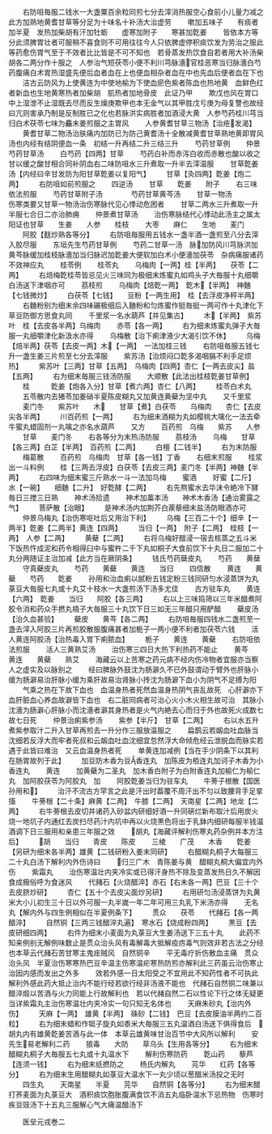 <!-- { "loadSidebar": true } -->
　　右防咀毎服二钱水一大盏粟百余粒同煎七分去滓消热服空心食前小儿量力减之此方加熟地黄耆甘草等分足为十味名十补汤大治虚劳
　　嗽加五味子　　有痰者加半夏　发热加柴胡有汗加牡蛎　　虚寒加附子　　寒甚加亁姜
　　皆依本方等分此须脾胃壮者可服稍不喜食则不可用往往今人只依脾虚停积痰饮发为劳治之服此等药愈伤胃气至于不效者比比皆是不可不知也　若骨蒸发热饮食自若者用大补汤柴胡各二两分作十服之　人参治气短茯苓小便不利川芎脉濇官桂恶寒当归脉濇白芍药腹痛白术胃热湿盛先便后血者血在上也便血相杂者血在中也先血后便者血在下也
　　洁古云防风为上使黄连为中使地榆为下使血瘀色紫者陈血也热地黄　血鲜色红者新血也生地黄寒热者加柴胡　肌热者加地骨皮　此证乃甲
　　欺戊也风在胃口中上湿泄不止湿既去尽而反生燥庚欺甲也本无金气以其甲胜戊亏庚为母复讐也故经曰亢则害承乃制是反制胜已之化也若脉洪实病胜者加酒浸大黄　人参芍药桂川芎当归白术茯苓七味为麤末姜煎服之主胃风
　　人参黄耆甘草三物汤【治疮发渴】
　　黄耆甘草二物汤治肤痛内加防已为防己黄耆汤十全散减黄耆甘草熟地黄即胃风汤也内经有结阴便血一条　初结一升再结二升三结三升
　　芍药甘草例
　　仲景芍药甘草汤
　　白芍药【四两】甘草
　　芍药白补而赤泻白收而赤散也酸以收之甘以缓之酸甘相合同补阴血右二味防咀水三升煮取一升半去滓温服
　　甘草亁姜汤【内经曰辛甘发防为阳甘草亁姜以复阳气】
　　甘草【灸四两】亁姜【炮二两】
　　右防咀如前煎服之
　　四逆汤
　　甘草　　亁姜　　附子
　　右三味依法煎服
　　芍药甘草附子汤　　　　芍药甘草黄芩汤
　　甘草一物汤　　　　　　伤寒类要又甘草一物汤治伤寒脉代见心悸动危困者
　　甘草二两水三升煮取一升半服七合日二亦治肺痈
　　仲景煮甘草汤
　　治伤寒脉结代心悸动此汤主之属太阳证也甘草　　生姜　　人参　　桂枝
　　大枣　　麻仁　　生地　　麦门
　　阿胶【麸炒熟各等分】
　　右防咀毎服用五钱水一盏半酒一盏煎至八分去滓入胶尽服
　　东垣先生芍药甘草例
　　芍药二甘草一汤　脉加防风川芎脉洪加黄芩脉缓加桂枝脉濇加当归脉迟加亁姜大便软加白术小便濇加茯苓　杂病痛服诸药不效神应丸
　　桂苓例
　　桂苓丸
　　乌梅肉【一两】桂【半两】　　茯苓【二两】
　　右焙梅亁桂苓皆忌见火三味同为极细末炼蜜丸如鸡头子大毎服十丸细嚼白汤送下津咽亦可
　　茘枝煎
　　乌梅肉【焙亁一两】　亁木【半两】　神麯【七钱微炒】
　　白茯苓【七钱】　　豆粉【一两生用】　桂【去浮皮净秤半两】
　　右麯粉别为细末余四味碾极细后入麯粉和匀炼蜜作挺毎挺一两可作十丸津化下草豆防御方思食丸同
　　千里浆一名水葫芦【并见集古】
　　木【半两】　紫苏叶　桂【去皮各半两】乌梅肉
　　赤苓【各一两】
　　右为细末炼蜜丸弹子大毎服一丸细嚼津化新汲水亦得
　　乌梅散【治下痢津液少大渴引饮不休】
　　乌梅【焙半两】茯苓【去皮一两】木【一两】　一法加桂三钱
　　右防咀毎服五钱七升一盏生姜三片煎至七分去滓服
　　紫苏汤【治烦闷口亁多渴咽膈不利手足烦热】
　　紫苏叶【三两】甘草【五两】　乌梅肉【四两】杏仁【一两去皮尖】盐【五两】
　　右为细末毎服三钱汤防服
　　大顺散【此法出桂枝亁姜甘草例】
　　桂　　　亁姜【炮各入分】甘草【煮六两】杏仁【八两】
　　桂苓白术丸
　　五苓散内去猪苓加姜硝半夏陈皮糊丸又加黄连黄蘗为坚中丸
　　又千里浆
　　麦门冬　　紫苏叶　　木　　甘草【煮】白茯苓　　乌梅肉　　杏仁【去皮尖各半两】
　　川百药煎【一两】
　　右为细末酒糊为丸如樱桃大噙化一法去牵牛蜜丸蜡固剂一丸噙之亦名水葫芦
　　又方
　　百药煎　乌梅　　紫苏　　人参
　　甘草　　麦门冬
　　右各等分为末热汤防服
　　茘枝汤
　　乌梅　　甘草【各三两】白芷【半两】　百药煎【二两】
　　白檀【二钱半】
　　右为末防服
　　梅葛散
　　百药煎　乌梅肉　甘草【各一钱】丁香
　　右细末煎服
　　桂浆出一斗料例
　　桂【三两去浮皮】白茯苓【去皮三两】麦门冬【半两】神麯【半两】
　　右四味为细末蜜三斤熟水一斗一法加乌梅
　　蜜酒
　　好蜜【二斤】　水【一碗】　　细麯【二升】　好亁酵【二两】
　　右先熬蜜水去华沫令絶冷下酵毎日三搅三日熟
　　神术汤拾遗
　　神术加藁本汤　　神术木香汤【通治雾露之气】
　　菩萨散【治眼】
　　是神术汤内加荆芥白蒺藜细末盐汤防眼酒亦可
　　仲景乌梅丸【治伤寒呕吐后又用治下利】
　　乌梅【三百二十个】细辛【一两半】亁姜【二两半】黄连【四两】
　　当归【一两】　附子【二两】　桂枝【一两】　人参【二两】
　　黄蘗【二两】
　　右将乌梅好醋浸一宿去核蒸之五斗米下饭热忤成泥和药令相得臼中与蜜杵二千下丸如桐子大食前饮下十丸日二服加二十丸分两随证主治加减【此方当在厥阴条】
　　钱氏芍药蘖皮丸
　　芍药　　黄蘖
　　守真蘗皮丸
　　芍药　　黄蘗　　黄连　　当归
　　四信散
　　黄连　　黄蘗　　芍药　　亁姜
　　孙用和治血痢以腻粉五钱定粉三钱同研匀水浸蒸饼为丸菉豆大毎服七丸或十丸艾十枝水一大盏煎汤下汤多尤佳
　　古方驻车丸
　　黄连【六两】　亁姜　　当归　　阿胶【各三两】
　　右以上三味捣筛以三年米醋煮阿胶令消和药众手撚丸梧子大毎服三十丸饮下日三如无三年醋只用酽醋
　　蘗皮汤【治久血甚验】
　　蘗皮　　黄芩【各二两】
　　右防咀毎服四钱水二盏煎至一盏去滓入阿胶三片再煎胶散服腹痛甚者加栀子一两小便不利者加茯苓六钱
　　活人黄连阿胶汤【治热毒入胃下痢脓血】
　　栀子　　黄连　　黄蘗
　　右防咀依法煎服
　　活人三黄熟艾汤
　　治伤寒三四日大热下利热药不能止
　　黄芩　　黄连　　黄蘗　　熟艾
　　海藏云以上苦寒之药元病不经内伤冷物者宜服亦当察人之虚实及以脉别之
　　经曰脾脉外鼓沈为肠澼久不已外鼓谓动于臂外也肝脉小缓为肠澼易治肝脉小缓为乘肝故易治肾脉小抟沈为肠澼下血小为阴气不足搏为阳
　　气乘之热在下故下血也　血温身热者死然血温身热阴气丧乱故死　心肝澼亦下血肝脏血心养血故澼皆下血也　右二脏同病者可治心火小木火相生故可治　其脉小沈濇为肠澼心肝脉小而沈濇者澼其身热者是火气内絶去心而归于外也故死火成数七故七日死
　　仲景治痢紫参汤
　　紫参【半斤】　甘草【二两】
　　右以水五升煮紫参取汁二升入甘草再煎去一升分作三服放温服之
　　扁鹊云若衂血吐血脉当沈细若反浮大而牢者死叔和云衂血吐血沈细宜忽然浮大命倾危经云泄脱血而脉实若遇于此皆曰难治　又云血温身热者死
　　单黄连加减例【当在手少阴条下以其利在肠胃故列于此】
　　加豆防木香为豆香连丸　加陈皮为栢连丸加诃子木香为小香连丸
　　黄连
　　加黄蘗为二圣丸　加木香白附子为白附香连丸加榆仁为榆仁丸　加阿胶茯苓为阿胶丸　加
　　阿胶亁姜当归为驻车丸
　　牛蒡子根散【国医孙用和】
　　治汗不流古方罕言之此是汗出时葢覆不周汗出不匀以致腰背手足挛搐
　　牛蒡根【二十条】麻黄【二两】　牛膝【二两】　天南星【二两】地龙【二两】
　　右牛蒡根去皮切并诸药入砂盆内研细好酒一升同硏烂新布取汁后用炭火烧一地坑子内通红去炭扫尽药汁内坑中再以火烧黒色将出于乳鉢内细研每服半钱温酒调下日三服用和亲患三年服之效
　　胡丸【海藏评解利伤寒丸药杂例并本方注后】
　　胡　　当归　　青皮　　陈皮
　　三棱　　广茂　　木香　　亁姜【另研为细末各半两】雄黄【二钱研粉入姜末同研】
　　右醋糊丸桐子大每服三二十丸白汤下解利内外伤诗曰
　　归三广木　青陈姜与黄　醋糊丸桐大偏宜内外伤
　　紫霜丸
　　治伤寒温壮内夹冷实或已得汗身热不除及变蒸发热日久不解因食成癎俗呼为食迷风
　　代赭石【火烧醋淬】赤石【右未各一两】巴豆【三十个去皮脐炒研】
　　杏仁【五十个去皮尖面炒另研】
　　右用研匀汤浸蒸饼为丸黄米大小儿初生三十日以外可服一丸半嵗一年二年可用三丸乳下米汤亦得
　　无名丸【解内外与四生例相似在半夏例条下】
　　贯众　　茯苓　　代赭石【各一两醋淬】
　　自然铜【三两三钱醋淬丸遍】　寒水石【烧成粉四两】
　　黒豆【去皮研细四两】
　　右件为细末小麦面为丸菉豆大生姜汤送下三五十丸
　　此药不知来例别无解例味数止是贯众治头风有毒解毒大抵解疫疠毒气则效非若古法之分经也本草云代赭石苦甘寒主鬼疰贼风　自然铜辛
　　平无毒疗折伤散血主痛　贯众治头风　半夏治伤寒寒热巴豆辛温主伤寒温疟寒热防煎亦解利此三药虽云治伤寒止治因内感而发出之外多
　　效若外感一日太阳受之不宜用此不知药性者不可执此解利外感此药大抵止治内不能行经若欲行经非汤液不能也　代赭石自然铜二味兼以醋淬煅以苦酒与火力同能上行故解利也　若以代赭自然二石以性论下行之体无疑更当详紫霜丸主治伤寒温壮内夹冷实一句只知无名体也
　　天麻朱砂丸【治内外伤】
　　天麻【一两】　雄黄【半两】　硃砂【二钱】　巴豆【去皮膜油半两约二百粒】
　　右为细末蜡和作铤子旋丸如黍米大毎服三五丸温酒白汤送下俱得食后　胡丸内有雄黄亁姜苦酒与此一体　本草云雄黄味甘治百节中大风所以解利
　　安先生易老解利二药
　　狼毒　　大防　　草乌头【生用各等分】
　　右为细末醋糊丸桐子大毎服五七丸或十丸温水下
　　解利伤寒防药
　　亁山药　　藜芦【连须一钱】
　　右为细末纸撚防之
　　杨氏内解丸
　　芫华　　红药【各等分】
　　右为细末生用醋糊丸如菉豆大温水下一丸少顷以葱醋米汤投之无时
　　四生丸
　　天南星　　半夏　　芫华　　自然铜【各等分】
　　右为细末醋打荞麦面为丸菉豆大　酒积痰饮胞胀腹满食饮不消五丸临卧温水下忌热物　伤寒时疾豆豉汤下十五丸三服解心气大痛温醋汤下













　　医垒元戎巻二
